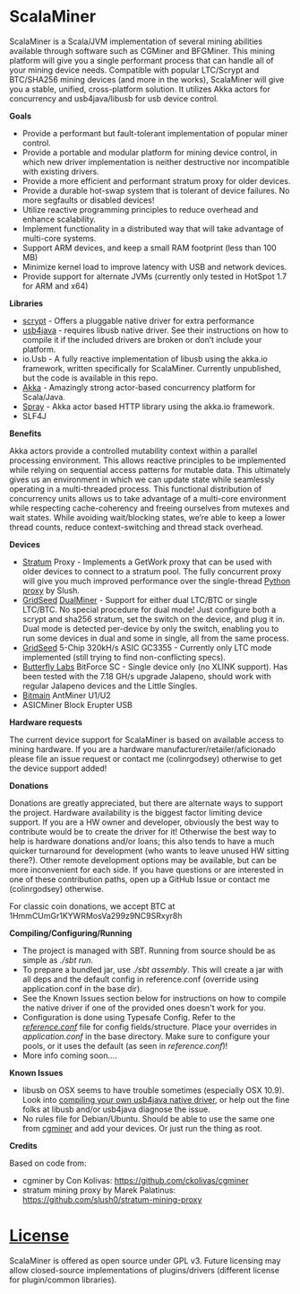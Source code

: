 ScalaMiner
==========

ScalaMiner is a Scala/JVM implementation of several mining abilities available through
software such as CGMiner and BFGMiner. This mining platform will give you a single
performant process that can handle all of your mining device needs. Compatible with popular
LTC/Scrypt and BTC/SHA256 mining devices (and more in the works), ScalaMiner will give
you a stable, unified, cross-platform solution. It utilizes Akka actors for
concurrency and usb4java/libusb for usb device control.

**Goals**

* Provide a performant but fault-tolerant implementation of popular miner control.
* Provide a portable and modular platform for mining device control, in which new driver
implementation is neither destructive nor incompatible with existing drivers.
* Provide a more efficient and performant stratum proxy for older devices.
* Provide a durable hot-swap system that is tolerant of device failures. No more segfaults
or disabled devices!
* Utilize reactive programming principles to reduce overhead and enhance scalability. 
* Implement functionality in a distributed way that will take advantage of multi-core systems.
* Support ARM devices, and keep a small RAM footprint (less than 100 MB)
* Minimize kernel load to improve latency with USB and network devices.
* Provide support for alternate JVMs (currently only tested in HotSpot 1.7 for ARM and x64)

**Libraries**

* [scrypt](https://github.com/wg/scrypt) - Offers a pluggable native driver for extra performance
* [usb4java](https://github.com/usb4java/usb4java) - requires libusb native driver.
See their instructions on how to compile it if the included drivers are broken or don’t
include your platform.
* io.Usb - A fully reactive implementation of libusb using the akka.io framework, written
 specifically for ScalaMiner. Currently unpublished, but the code is available in this repo.
* [Akka](http://akka.io/) - Amazingly strong actor-based concurrency platform for Scala/Java.
* [Spray](http://spray.io/) - Akka actor based HTTP library using the akka.io framework.
* SLF4J

**Benefits**

Akka actors provide a controlled mutability context within a parallel processing environment.
This allows reactive principles to be implemented while relying on sequential access patterns
for mutable data. This ultimately gives us an environment in
which we can update state while seamlessly operating in a multi-threaded process.
This functional distribution of concurrency units allows us to take advantage of a
multi-core environment while respecting cache-coherency and freeing ourselves from
mutexes and wait states. While avoiding wait/blocking states, we’re able to keep a
lower thread counts, reduce context-switching and thread stack overhead.

**Devices**

* [Stratum](http://mining.bitcoin.cz/stratum-mining) Proxy - Implements a
GetWork proxy that can be used with older devices to connect
to a stratum pool. The fully concurrent proxy will give you much improved performance over
the single-thread [Python proxy](https://github.com/slush0/stratum-mining-proxy) by Slush.
* [GridSeed](http://gridseed.com/) [DualMiner](http://www.dualminer.com/) -
Support for either dual LTC/BTC or single LTC/BTC. No special procedure
for dual mode! Just configure both a scrypt and sha256 stratum, set the switch on the device,
and plug it in. Dual mode is detected per-device by only the switch, enabling you to run some
devices in dual and some in single, all from the same process.
* [GridSeed](http://gridseed.com/) 5-Chip 320kH/s ASIC GC3355 - Currently only
LTC mode implemented (still trying to find non-conflicting specs).
* [Butterfly Labs](http://www.butterflylabs.com/) BitForce SC - Single device
only (no XLINK support). Has been tested with the 7.18 GH/s upgrade Jalapeno, should work
with regular Jalapeno devices and the Little Singles.
* [Bitmain](https://bitmaintech.com/) AntMiner U1/U2
* ASICMiner Block Erupter USB

**Hardware requests**

The current device support for ScalaMiner is based on available access to mining hardware.
If you are a hardware manufacturer/retailer/aficionado please file an issue request
or contact me (colinrgodsey) otherwise to get the device support added!

**Donations**

Donations are greatly appreciated, but there are alternate ways to support the project.
Hardware availability is the biggest factor limiting device support. If you are a HW owner and
developer, obviously the best way to contribute would be to create the driver for it!
Otherwise the best way to help is hardware donations and/or loans; this also tends to
have a much quicker turnaround for development (who wants to leave unused HW sitting there?).
Other remote development options may be available, but can be more inconvenient for each side.
If you have questions or are interested in one of these contribution paths,
open up a GitHub Issue or contact me (colinrgodsey) otherwise.

For classic coin donations, we accept BTC at 1HmmCUmGr1KYWRMosVa299z9NC9SRxyr8h

**Compiling/Configuring/Running**

* The project is managed with SBT. Running from source should be as simple as *./sbt run*.
* To prepare a bundled jar, use *./sbt assembly*. This will create a jar with all deps and
the default config in reference.conf (override using application.conf in the base dir).
* See the Known Issues section below for instructions on how to compile the native driver if one
of the provided ones doesn't work for you.
* Configuration is done using Typesafe Config. Refer to the
[*reference.conf*](https://github.com/colinrgodsey/scalaminer/blob/master/src/main/resources/reference.conf)
file for config fields/structure. Place your overrides in *application.conf* in the base
directory. Make sure to configure your pools, or it uses the default (as seen in *reference.conf*)!
* More info coming soon....

**Known Issues**

* libusb on OSX seems to have trouble sometimes (especially OSX 10.9). Look into [compiling
your own usb4java native driver](http://usb4java.org/nativelibs.html), or help
out the fine folks at libusb and/or usb4java diagnose the issue.
* No rules file for Debian/Ubuntu. Should be able to use the same one from
[cgminer](https://github.com/ckolivas/cgminer/blob/master/01-cgminer.rules) and add your
devices. Or just run the thing as root.

**Credits**

Based on code from:

* cgminer by Con Kolivas: https://github.com/ckolivas/cgminer
* stratum mining proxy by Marek Palatinus: https://github.com/slush0/stratum-mining-proxy

**[License](https://raw.githubusercontent.com/colinrgodsey/scalaminer/master/LICENSE)**
==========

ScalaMiner is offered as open source under GPL v3. Future licensing may allow closed-source
implementations of plugins/drivers (different license for plugin/common libraries).
